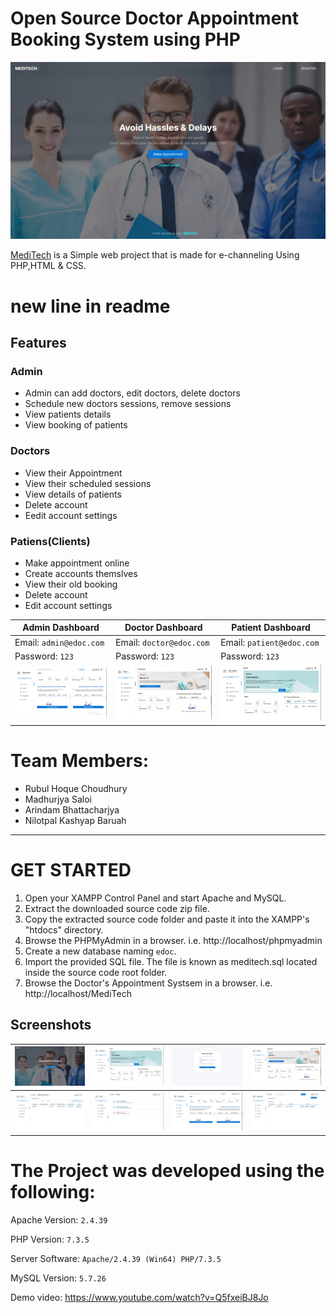 
# Open Source Doctor Appointment Booking System using PHP
![](https://github.com/NoviceMJ/MediTech/blob/main/Screenshots/Screenshot%20(1).jpg)

[MediTech](https://github.com/NoviceMJ/MediTech) is a Simple web project that is made for e-channeling Using PHP,HTML & CSS.

# new line in readme

## Features

### Admin
  
- Admin can add doctors, edit doctors, delete doctors    
- Schedule new doctors sessions, remove sessions   
- View patients details    
- View booking of patients    
    
    
 
 
### Doctors

- View their Appointment
- View their scheduled sessions
- View details of patients
- Delete account    
- Eedit account settings
    

    
### Patiens(Clients)
  
  - Make appointment online
  - Create accounts themslves
  - View their old booking
  - Delete account
  - Edit account settings    

    
| Admin Dashboard | Doctor Dashboard | Patient Dashboard |
| -------| -------| -------|
| Email: `admin@edoc.com` | Email: `doctor@edoc.com` |   Email: `patient@edoc.com` | 
| Password: `123` |  Password: `123` |  Password: `123` |
| ![](https://github.com/NoviceMJ/MediTech/blob/main/Screenshots/Screenshot.png)| ![](https://github.com/NoviceMJ/MediTech/blob/main/Screenshots/Screenshot%20(4).jpg) |    ![](https://github.com/NoviceMJ/MediTech/blob/main/Screenshots/Screenshot%20(2).jpg)  |

 # Team Members:
- Rubul Hoque Choudhury <br/>
- Madhurjya Saloi <br/>
- Arindam Bhattacharjya <br/>
- Nilotpal Kashyap Baruah<br/>
  
-----------------------------------------------


# GET STARTED

1. Open your XAMPP Control Panel and start Apache and MySQL.
2. Extract the downloaded source code zip file.
3. Copy the extracted source code folder and paste it into the XAMPP's "htdocs" directory.
4. Browse the PHPMyAdmin in a browser. i.e. http://localhost/phpmyadmin
5. Create a new database naming `edoc`.
6. Import the provided SQL file. The file is known as meditech.sql located inside the source code root folder.
7. Browse the Doctor's Appointment Systsem in a browser. i.e. http://localhost/MediTech


## Screenshots

| ![](https://github.com/NoviceMJ/MediTech/blob/main/Screenshots/Screenshot%20(1).jpg) | ![](https://github.com/NoviceMJ/MediTech/blob/main/Screenshots/Screenshot%20(2).jpg) | ![](https://github.com/NoviceMJ/MediTech/blob/main/Screenshots/Screenshot%20(3).jpg)| ![](https://github.com/NoviceMJ/MediTech/blob/main/Screenshots/Screenshot%20(4).jpg)|
|--------------| --------------|   --------------|  --------------|    
|  ![](https://github.com/NoviceMJ/MediTech/blob/main/Screenshots/Screenshot%20(5).jpg)| ![](https://github.com/NoviceMJ/MediTech/blob/main/Screenshots/Screenshot%20(6).jpg)| ![](https://github.com/NoviceMJ/MediTech/blob/main/Screenshots/Screenshot%20(7).jpg)| ![](https://github.com/NoviceMJ/MediTech/blob/main/Screenshots/Screenshot%20(8).jpg)|

# The Project was developed using the following:

Apache Version: 	`2.4.39`

PHP Version: 		`7.3.5`

Server Software: 	`Apache/2.4.39 (Win64) PHP/7.3.5`

MySQL Version: 		`5.7.26`

Demo video: https://www.youtube.com/watch?v=Q5fxeiBJ8Jo



